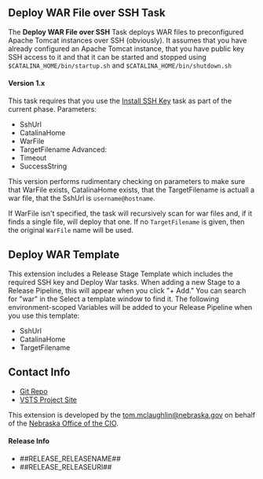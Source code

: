 ## Deploy WAR File over SSH Task
The **Deploy WAR File over SSH** Task deploys WAR files to preconfigured Apache Tomcat instances over SSH (obviously).  It assumes that you have already configured an Apache Tomcat instance, that you have public key SSH access to it  and that it can be started and stopped using  `$CATALINA_HOME/bin/startup.sh` and `$CATALINA_HOME/bin/shutdown.sh`

#### Version 1.x
This task requires that you use the [Install SSH Key](https://docs.microsoft.com/en-us/vsts/pipelines/tasks/utility/install-ssh-key?view=vsts) task as part of the current phase.
Parameters:
* SshUrl
* CatalinaHome
* WarFile
* TargetFilename
Advanced:
* Timeout
* SuccessString 

This version performs rudimentary checking on parameters to make sure that WarFile exists, CatalinaHome exists, that the TargetFilename is actuall a war file, that the SshUrl is `username@hostname`.  

If WarFile isn't specified, the task will recursively scan for war files and, if it finds a single file, will deploy that one.  If no `TargetFilename` is given, then the original `WarFile` name will be used.

## Deploy WAR Template
This extension includes a Release Stage Template which includes the required SSH key and Deploy War tasks.  When adding a new Stage to a Release Pipeline, this will appear when you click "+ Add."  You can search for "war" in the Select a template window to find it.  The following environment-scoped Variables will be added to your Release Pipeline when you use this template:
* SshUrl
* CatalinaHome
* TargetFilename

## Contact Info
* [Git Repo](https://neocio.visualstudio.com/ocio-vsts-extensions/_git/ocio-tomcat-vsts-extension)
* [VSTS Project Site](https://neocio.visualstudio.com/ocio-vsts-extensions)

This extension is developed by the tom.mclaughlin@nebraska.gov on behalf of the [Nebraska Office of the CIO](http://www.cio.nebraska.gov).

#### Release Info
* ##RELEASE_RELEASENAME##
* ##RELEASE_RELEASEURI##
